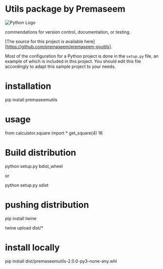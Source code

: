 # Utils package by Premaseem

![Python Logo](https://www.python.org/static/community_logos/python-logo.png "premaseemutils")

commendations for version control, documentation, or testing.

[The source for this project is available here][https://github.com/premaseem/premaseem-pyutils].

Most of the configuration for a Python project is done in the `setup.py` file,
an example of which is included in this project. You should edit this file
accordingly to adapt this sample project to your needs.

# installation 

pip install premaseemutils

# usage 

from calculator.square import *
get_square(4)
16


# Build distribution 

python setup.py bdist_wheel

or

python setup.py sdist

# pushing distribution 

pip install twine

twine upload dist/*

# install locally 

pip install dist/premaseemutils-2.0.0-py3-none-any.whl



